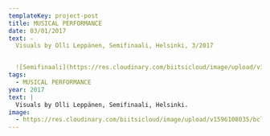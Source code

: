 ```yaml
---
templateKey: project-post
title: MUSICAL PERFORMANCE
date: 03/01/2017
text: -
  Visuals by Olli Leppänen, Semifinaali, Helsinki, 3/2017


  ![Semifinaali](https://res.cloudinary.com/biitsicloud/image/upload/v1596108035/bcloud/07A.jpg)
tags:
  - MUSICAL PERFORMANCE
year: 2017
text: |
  Visuals by Olli Leppänen, Semifinaali, Helsinki.
image:
  - https://res.cloudinary.com/biitsicloud/image/upload/v1596108035/bcloud/07A.jpg
---
```

